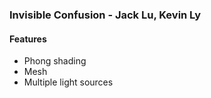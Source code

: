 ### Invisible Confusion - Jack Lu, Kevin Ly

#### Features
- Phong shading
- Mesh
- Multiple light sources
